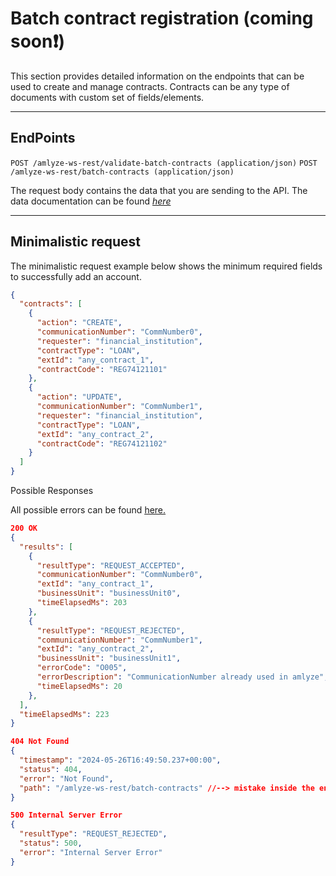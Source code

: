 # Batch contract registration (coming soon❗)

This section provides detailed information on the endpoints that can be used to create and manage contracts. Contracts can be any type of documents with custom set of fields/elements.


----

## EndPoints

<!-- *swagger UI*  `GET / swagger-ui/` -->

`POST /amlyze-ws-rest/validate-batch-contracts (application/json)`
`POST /amlyze-ws-rest/batch-contracts (application/json)`

The request body contains the data that you are sending to the API. The data documentation can be found [*here*](./fields.md)

---

## Minimalistic request

The minimalistic request example below shows the minimum required fields to successfully add an account.

```json lines
{
  "contracts": [
    {
      "action": "CREATE",
      "communicationNumber": "CommNumber0",
      "requester": "financial_institution",
      "contractType": "LOAN",
      "extId": "any_contract_1",
      "contractCode": "REG74121101"
    },
    {
      "action": "UPDATE",
      "communicationNumber": "CommNumber1",
      "requester": "financial_institution",
      "contractType": "LOAN",
      "extId": "any_contract_2",
      "contractCode": "REG74121102"
    }
  ]
}
```

Possible Responses

All possible errors can be found [<u>here.</u>](possibleErrors.md)

```json lines
200 OK
{
  "results": [
    {
      "resultType": "REQUEST_ACCEPTED",
      "communicationNumber": "CommNumber0",
      "extId": "any_contract_1",
      "businessUnit": "businessUnit0",
      "timeElapsedMs": 203
    },
    {
      "resultType": "REQUEST_REJECTED",
      "communicationNumber": "CommNumber1",
      "extId": "any_contract_2",
      "businessUnit": "businessUnit1",
      "errorCode": "O005",
      "errorDescription": "CommunicationNumber already used in amlyze",
      "timeElapsedMs": 20
    },
  ],
  "timeElapsedMs": 223
}

404 Not Found
{
  "timestamp": "2024-05-26T16:49:50.237+00:00",
  "status": 404,
  "error": "Not Found",
  "path": "/amlyze-ws-rest/batch-contracts" //--> mistake inside the endpoint
}

500 Internal Server Error
{
  "resultType": "REQUEST_REJECTED",
  "status": 500,
  "error": "Internal Server Error"
}
```

